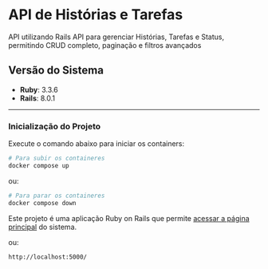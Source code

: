#  API de Histórias e Tarefas

API utilizando Rails API para gerenciar Histórias, Tarefas e Status, permitindo CRUD completo, paginação e filtros avançados

## Versão do Sistema
- **Ruby**: 3.3.6
- **Rails**: 8.0.1

---
### Inicialização do Projeto
Execute o comando abaixo para iniciar os containers:

```bash
# Para subir os containeres
docker compose up
```
ou:

```bash
# Para parar os containeres
docker compose down
```
Este projeto é uma aplicação Ruby on Rails que permite [acessar a página principal](http://localhost:5000/) do sistema.

ou:

```
http://localhost:5000/
```
